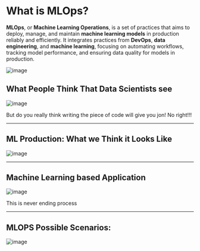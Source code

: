 # What is MLOps? 
**MLOps**, or **Machine Learning Operations**, is a set of practices that aims to deploy, manage, and maintain **machine learning models** in production reliably and efficiently. It integrates practices from **DevOps**, **data engineering**, and **machine learning**, focusing on automating workflows, tracking model performance, and ensuring data quality for models in production.

![image](https://github.com/user-attachments/assets/c8c5e3c9-60c7-45fc-af5a-d08dc7f826f2)

## What People Think That Data Scientists see

![image](https://github.com/user-attachments/assets/01a60c44-4b3c-4e66-834f-a974a997c755)

But do you really think writing the piece of code will give you jon! No right!!!

---

## ML Production: What we Think it Looks Like

![image](https://github.com/user-attachments/assets/d88ba0b4-6e51-436e-b261-0897fed31db1)

---

## Machine Learning based Application

![image](https://github.com/user-attachments/assets/6eb1f5fa-c012-4e77-a0cf-0c736accff28)

This is never ending process

---

## MLOPS Possible Scenarios:



![image](https://github.com/user-attachments/assets/ab8db5a7-c12a-4be6-aea8-82c04a9e44c4)
